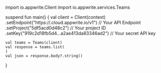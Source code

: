 import io.appwrite.Client
import io.appwrite.services.Teams

suspend fun main() {
    val client = Client(context)
      .setEndpoint("https://<REGION>.cloud.appwrite.io/v1") // Your API Endpoint
      .setProject("5df5acd0d48c2") // Your project ID
      .setKey("919c2d18fb5d4...a2ae413da83346ad2") // Your secret API key

    val teams = Teams(client)
    val response = teams.list(
    )
    val json = response.body?.string()
}
